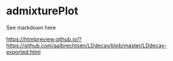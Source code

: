 # admixturePlot



See markdown here

https://htmlpreview.github.io/?https://github.com/aalbrechtsen/LDdecay/blob/master/LDdecay-exported.html
